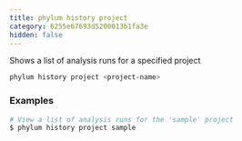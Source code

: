 ```yaml
---
title: phylum history project
category: 6255e67693d5200013b1fa3e
hidden: false
---
```

Shows a list of analysis runs for a specified project
```sh
phylum history project <project-name>
```

### Examples
```sh
# View a list of analysis runs for the 'sample' project
$ phylum history project sample
```
